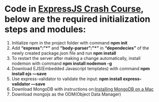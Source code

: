# Code in [ExpressJS Crash Course](https://www.youtube.com/watch?v=gnsO8-xJ8rs), below are the required initialization steps and modules:

1. Initialize npm in the project folder with command **npm init**
2. Add **“express”:”*”** and **“body-parser”:”*”** in **“dependecies”** of the newly created package.json file and run **npm install**
3. To restart the server after making a change automatically, install nodemon with command **npm install nodemon -g**
4. Download EJS(Embedded Javascript templates) with command **npm install ejs —save**
5. Use express-validator to validate the input: **npm install express-validator —save**
6. Download MongoDB with instructions on:[Installing MongoDB on a Mac](https://treehouse.github.io/installation-guides/mac/mongo-mac.html)
7. Download mongojs as the ODM(Object Data Manager)

